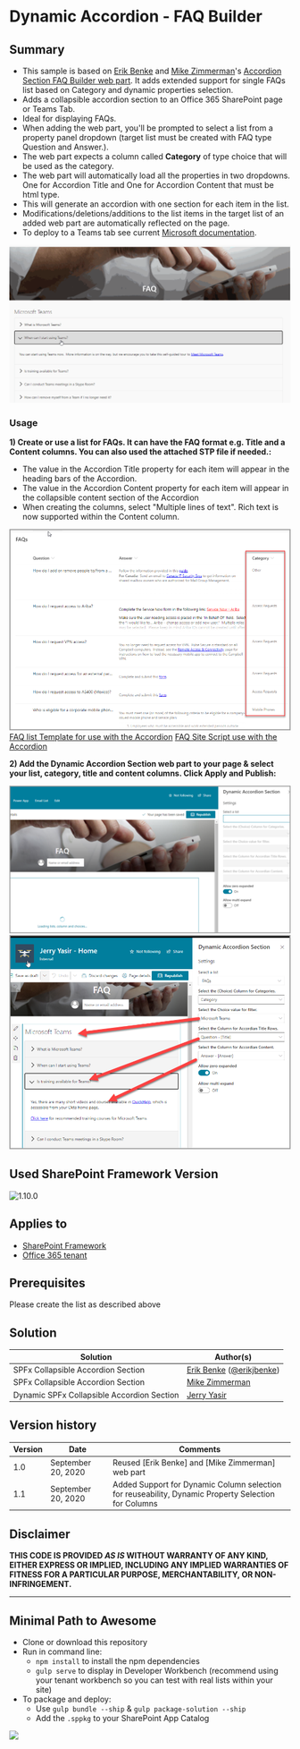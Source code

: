 # Dynamic Accordion - FAQ Builder

## Summary

- This sample is based on [Erik Benke](https://github.com/ejbenke) and [Mike Zimmerman](https://github.com/mikezimm)'s [Accordion Section FAQ Builder web part](https://github.com/pnp/sp-dev-fx-webparts/tree/main/samples/react-accordion-section). It adds extended support for single FAQs list based on Category and dynamic properties selection.
- Adds a collapsible accordion section to an Office 365 SharePoint page or Teams Tab.
- Ideal for displaying FAQs.
- When adding the web part, you'll be prompted to select a list from a property panel dropdown (target list must be created with FAQ type Question and Answer.).
- The web part expects a column called **Category** of type choice that will be used as the category.
- The web part will automatically load all the properties in two dropdowns. One for Accordion Title and One for Accordion Content that must be html type.
- This will generate an accordion with one section for each item in the list.
- Modifications/deletions/additions to the list items in the target list of an added web part are automatically reflected on the page.
- To deploy to a Teams tab see current [Microsoft documentation](https://docs.microsoft.com/en-us/sharepoint/dev/spfx/web-parts/get-started/using-web-part-as-ms-teams-tab).

![Web Part in Action](./assets/react-accordion-section.gif)

### Usage

**1) Create or use a list for FAQs.  It can have the FAQ format e.g. Title and a Content columns. You can also used the attached STP file if needed.:**

- The value in the Accordion Title property for each item will appear in the heading bars of the Accordion.
- The value in the Accordion Content property for each item will appear in the collapsible content section of the Accordion
- When creating the columns, select "Multiple lines of text". Rich text is now supported within the Content column.

![Create list for use with the Accordion](./assets/FAQsList.png)
[FAQ list Template for use with the Accordion](./assets/FAQsList.stp)
[FAQ Site Script  use with the Accordion](./assets/FAQsList.json)

**2) Add the Dynamic Accordion Section web part to your page & select your list, category, title and content columns. Click Apply and Publish:**

![Select list and other properties from property panel for use with the Accordion](./assets/AccordionSettings1.png)
![Completed properties.](./assets/AccordionSettings2.png)

## Used SharePoint Framework Version

![1.10.0](https://img.shields.io/badge/version-1.10.0-green.svg)

## Applies to

- [SharePoint Framework](https://docs.microsoft.com/sharepoint/dev/spfx/sharepoint-framework-overview)
- [Office 365 tenant](https://docs.microsoft.com/sharepoint/dev/spfx/set-up-your-development-environment)

## Prerequisites

Please create the list as described above

## Solution

| Solution                                   | Author(s)                                                                                |
| ------------------------------------------ | ---------------------------------------------------------------------------------------- |
| SPFx Collapsible Accordion Section         | [Erik Benke](https://github.com/ejbenke) ([@erikjbenke](https://twitter.com/erikjbenke)) |
| SPFx Collapsible Accordion Section         | [Mike Zimmerman](https://github.com/mikezimm)                                            |
| Dynamic SPFx Collapsible Accordion Section | [Jerry Yasir](https://github.com/jyasir)                                                 |

## Version history

| Version | Date               | Comments                                                                                            |
| ------- | ------------------ | --------------------------------------------------------------------------------------------------- |
| 1.0     | September 20, 2020 | Reused [Erik Benke] and [Mike Zimmerman] web part                                               |
| 1.1     | September 20, 2020 | Added Support for Dynamic Column selection for reuseability, Dynamic Property Selection for Columns |

## Disclaimer

**THIS CODE IS PROVIDED _AS IS_ WITHOUT WARRANTY OF ANY KIND, EITHER EXPRESS OR IMPLIED, INCLUDING ANY IMPLIED WARRANTIES OF FITNESS FOR A PARTICULAR PURPOSE, MERCHANTABILITY, OR NON-INFRINGEMENT.**

---

## Minimal Path to Awesome

- Clone or download this repository
- Run in command line:
  - `npm install` to install the npm dependencies
  - `gulp serve` to display in Developer Workbench (recommend using your tenant workbench so you can test with real lists within your site)
- To package and deploy:
  - Use `gulp bundle --ship` & `gulp package-solution --ship`
  - Add the `.sppkg` to your SharePoint App Catalog

<img src="https://telemetry.sharepointpnp.com/sp-dev-fx-webparts/samples/react-accordion-dynamic-section" />
